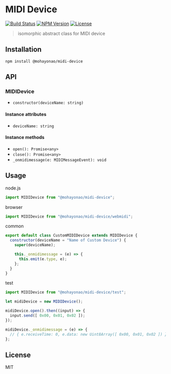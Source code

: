 # MIDI Device
[![Build Status](http://img.shields.io/travis/mohayonao/midi-device.svg?style=flat-square)](https://travis-ci.org/mohayonao/midi-device)
[![NPM Version](http://img.shields.io/npm/v/@mohayonao/midi-device.svg?style=flat-square)](https://www.npmjs.org/package/@mohayonao/midi-device)
[![License](http://img.shields.io/badge/license-MIT-brightgreen.svg?style=flat-square)](http://mohayonao.mit-license.org/)

> isomorphic abstract class for MIDI device

## Installation

```
npm install @mohayonao/midi-device
```

## API
### MIDIDevice
- `constructor(deviceName: string)`

#### Instance attributes
- `deviceName: string`

#### Instance methods
- `open(): Promise<any>`
- `close(): Promise<any>`
- `_onmidimessage(e: MIDIMessageEvent): void`

## Usage

node.js

```js
import MIDIDevice from "@mohayonao/midi-device";
```

browser

```js
import MIDIDevice from "@mohayonao/midi-device/webmidi";
```

common

```js
export default class CustomMIDIDevice extends MIDIDevice {
  constructor(deviceName = "Name of Custom Device") {
    super(deviceName);

    this._onmidimessage = (e) => {
      this.emit(e.type, e);
    };
  }
}
```

test

```js
import MIDIDevice from "@mohayonao/midi-device/test";

let midiDevice = new MIDIDevice();

midiDevice.open().then((input) => {
  input.send([ 0x00, 0x01, 0x02 ]);
});

midiDevice._onmidimessage = (e) => {
  // { e.receiveTime: 0, e.data: new Uint8Array([ 0x00, 0x01, 0x02 ]) }
};
```

## License
MIT
